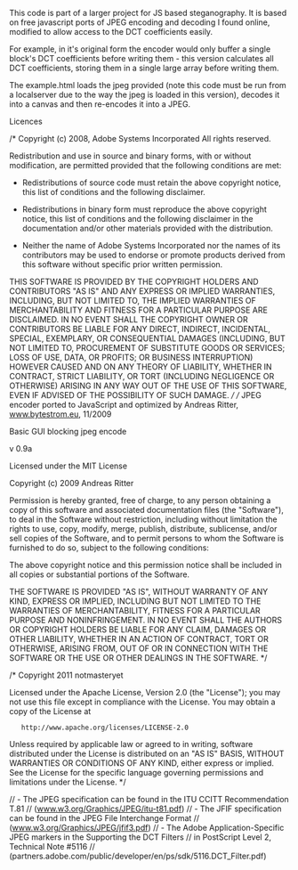 This code is part of a larger project for JS based steganography. It is based on free javascript ports of JPEG encoding and decoding I found online, modified to allow access to the DCT coefficients easily.

For example, in it's original form the encoder would only buffer a single block's DCT coefficients before writing them - this version calculates all DCT coefficients, storing them in a single large array before writing them.

The example.html loads the jpeg provided (note this code must be run from a localserver due to the way the jpeg is loaded in this version), decodes it into a canvas and then re-encodes it into a JPEG.

Licences

/*
  Copyright (c) 2008, Adobe Systems Incorporated
  All rights reserved.

  Redistribution and use in source and binary forms, with or without 
  modification, are permitted provided that the following conditions are
  met:

  * Redistributions of source code must retain the above copyright notice, 
    this list of conditions and the following disclaimer.
  
  * Redistributions in binary form must reproduce the above copyright
    notice, this list of conditions and the following disclaimer in the 
    documentation and/or other materials provided with the distribution.
  
  * Neither the name of Adobe Systems Incorporated nor the names of its 
    contributors may be used to endorse or promote products derived from 
    this software without specific prior written permission.

  THIS SOFTWARE IS PROVIDED BY THE COPYRIGHT HOLDERS AND CONTRIBUTORS "AS
  IS" AND ANY EXPRESS OR IMPLIED WARRANTIES, INCLUDING, BUT NOT LIMITED TO,
  THE IMPLIED WARRANTIES OF MERCHANTABILITY AND FITNESS FOR A PARTICULAR
  PURPOSE ARE DISCLAIMED. IN NO EVENT SHALL THE COPYRIGHT OWNER OR 
  CONTRIBUTORS BE LIABLE FOR ANY DIRECT, INDIRECT, INCIDENTAL, SPECIAL,
  EXEMPLARY, OR CONSEQUENTIAL DAMAGES (INCLUDING, BUT NOT LIMITED TO,
  PROCUREMENT OF SUBSTITUTE GOODS OR SERVICES; LOSS OF USE, DATA, OR
  PROFITS; OR BUSINESS INTERRUPTION) HOWEVER CAUSED AND ON ANY THEORY OF
  LIABILITY, WHETHER IN CONTRACT, STRICT LIABILITY, OR TORT (INCLUDING
  NEGLIGENCE OR OTHERWISE) ARISING IN ANY WAY OUT OF THE USE OF THIS
  SOFTWARE, EVEN IF ADVISED OF THE POSSIBILITY OF SUCH DAMAGE.
*/
/*
JPEG encoder ported to JavaScript and optimized by Andreas Ritter, www.bytestrom.eu, 11/2009

Basic GUI blocking jpeg encode

v 0.9a

Licensed under the MIT License

Copyright (c) 2009 Andreas Ritter

Permission is hereby granted, free of charge, to any person obtaining a copy
of this software and associated documentation files (the "Software"), to deal
in the Software without restriction, including without limitation the rights
to use, copy, modify, merge, publish, distribute, sublicense, and/or sell
copies of the Software, and to permit persons to whom the Software is
furnished to do so, subject to the following conditions:

The above copyright notice and this permission notice shall be included in
all copies or substantial portions of the Software.

THE SOFTWARE IS PROVIDED "AS IS", WITHOUT WARRANTY OF ANY KIND, EXPRESS OR
IMPLIED, INCLUDING BUT NOT LIMITED TO THE WARRANTIES OF MERCHANTABILITY,
FITNESS FOR A PARTICULAR PURPOSE AND NONINFRINGEMENT. IN NO EVENT SHALL THE
AUTHORS OR COPYRIGHT HOLDERS BE LIABLE FOR ANY CLAIM, DAMAGES OR OTHER
LIABILITY, WHETHER IN AN ACTION OF CONTRACT, TORT OR OTHERWISE, ARISING FROM,
OUT OF OR IN CONNECTION WITH THE SOFTWARE OR THE USE OR OTHER DEALINGS IN
THE SOFTWARE.
*/

/*
   Copyright 2011 notmasteryet

   Licensed under the Apache License, Version 2.0 (the "License");
   you may not use this file except in compliance with the License.
   You may obtain a copy of the License at

       http://www.apache.org/licenses/LICENSE-2.0

   Unless required by applicable law or agreed to in writing, software
   distributed under the License is distributed on an "AS IS" BASIS,
   WITHOUT WARRANTIES OR CONDITIONS OF ANY KIND, either express or implied.
   See the License for the specific language governing permissions and
   limitations under the License.
*/

// - The JPEG specification can be found in the ITU CCITT Recommendation T.81
//   (www.w3.org/Graphics/JPEG/itu-t81.pdf)
// - The JFIF specification can be found in the JPEG File Interchange Format
//   (www.w3.org/Graphics/JPEG/jfif3.pdf)
// - The Adobe Application-Specific JPEG markers in the Supporting the DCT Filters
//   in PostScript Level 2, Technical Note #5116
//   (partners.adobe.com/public/developer/en/ps/sdk/5116.DCT_Filter.pdf)
